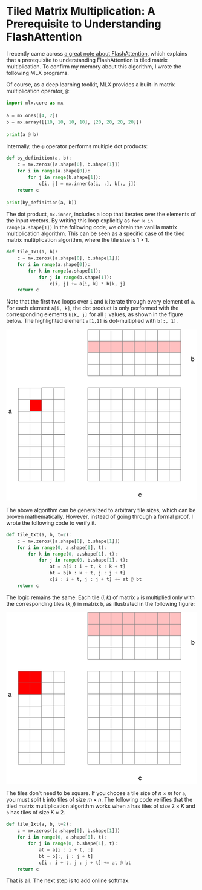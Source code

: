 # Tiled Matrix Multiplication: A Prerequisite to Understanding FlashAttention

I recently came across [a great note about FlashAttention](https://courses.cs.washington.edu/courses/cse599m/23sp/notes/flashattn.pdf), which explains that a prerequisite to understanding FlashAttention is tiled matrix multiplication. To confirm my memory about this algorithm, I wrote the following MLX programs.

Of course, as a deep learning toolkit, MLX provides a built-in matrix multiplication operator, `@`:

```python
import mlx.core as mx

a = mx.ones([4, 2])
b = mx.array([[10, 10, 10, 10], [20, 20, 20, 20]])

print(a @ b)
```

Internally, the `@` operator performs multiple dot products:

```python
def by_definition(a, b):
    c = mx.zeros([a.shape[0], b.shape[1]])
    for i in range(a.shape[0]):
        for j in range(b.shape[1]):
            c[i, j] = mx.inner(a[i, :], b[:, j])
    return c

print(by_definition(a, b))
```

The dot product, `mx.inner`, includes a loop that iterates over the elements of the input vectors. By writing this loop explicitly as `for k in range(a.shape[1])` in the following code, we obtain the vanilla matrix multiplication algorithm. This can be seen as a specific case of the tiled matrix multiplication algorithm, where the tile size is $1 \times 1$.

```python
def tile_1x1(a, b):
    c = mx.zeros([a.shape[0], b.shape[1]])
    for i in range(a.shape[0]):
        for k in range(a.shape[1]):
            for j in range(b.shape[1]):
                c[i, j] += a[i, k] * b[k, j]
    return c
```

Note that the first two loops over `i` and `k` iterate through every element of `a`. For each element `a[i, k]`, the dot product is only performed with the corresponding elements `b[k, j]` for all `j` values, as shown in the figure below. The highlighted element `a[1,1]` is dot-multiplied with `b[:, 1]`.

<img src="tile/1.svg" alt="Tile 1x1 Matrix Multiplication"/>

The above algorithm can be generalized to arbitrary tile sizes, which can be proven mathematically. However, instead of going through a formal proof, I wrote the following code to verify it.

```python
def tile_txt(a, b, t=2):
    c = mx.zeros([a.shape[0], b.shape[1]])
    for i in range(0, a.shape[0], t):
        for k in range(0, a.shape[1], t):
            for j in range(0, b.shape[1], t):
                at = a[i : i + t, k : k + t]
                bt = b[k : k + t, j : j + t]
                c[i : i + t, j : j + t] += at @ bt
    return c
```

The logic remains the same. Each tile $(i, k)$ of matrix `a` is multiplied only with the corresponding tiles $(k, j)$ in matrix `b`, as illustrated in the following figure:

<img src="tile/2.svg" alt="Generalized Tiled Matrix Multiplication"/>

The tiles don’t need to be square. If you choose a tile size of $n \times m$ for `a`, you must split `b` into tiles of size $m \times n$. The following code verifies that the tiled matrix multiplication algorithm works when `a` has tiles of size $2 \times K$ and `b` has tiles of size $K \times 2$.

```python
def tile_1xt(a, b, t=2):
    c = mx.zeros([a.shape[0], b.shape[1]])
    for i in range(0, a.shape[0], t):
        for j in range(0, b.shape[1], t):
            at = a[i : i + t, :]
            bt = b[:, j : j + t]
            c[i : i + t, j : j + t] += at @ bt
    return c
```

That is all. The next step is to add online softmax.
